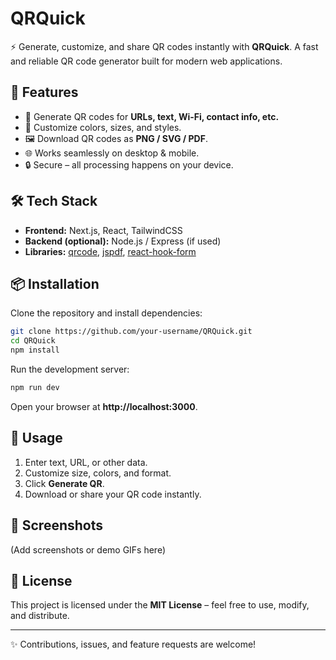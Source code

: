 
# QRQuick  

⚡ Generate, customize, and share QR codes instantly with **QRQuick**. A fast and reliable QR code generator built for modern web applications.  

## 🚀 Features  
- 📱 Generate QR codes for **URLs, text, Wi-Fi, contact info, etc.**  
- 🎨 Customize colors, sizes, and styles.  
- 🖼️ Download QR codes as **PNG / SVG / PDF**.  
- 🌐 Works seamlessly on desktop & mobile.  
- 🔒 Secure – all processing happens on your device.  

## 🛠️ Tech Stack  
- **Frontend:** Next.js, React, TailwindCSS  
- **Backend (optional):** Node.js / Express (if used)  
- **Libraries:** [qrcode](https://www.npmjs.com/package/qrcode), [jspdf](https://www.npmjs.com/package/jspdf), [react-hook-form](https://react-hook-form.com/)  

## 📦 Installation  

Clone the repository and install dependencies:  

```bash
git clone https://github.com/your-username/QRQuick.git
cd QRQuick
npm install
```

Run the development server:  

```bash
npm run dev
```

Open your browser at **http://localhost:3000**.  

## 🔧 Usage  

1. Enter text, URL, or other data.  
2. Customize size, colors, and format.  
3. Click **Generate QR**.  
4. Download or share your QR code instantly.  

## 📸 Screenshots  

(Add screenshots or demo GIFs here)  

## 📜 License  

This project is licensed under the **MIT License** – feel free to use, modify, and distribute.  

---

✨ Contributions, issues, and feature requests are welcome!  
